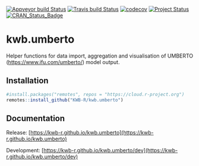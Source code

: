 [![Appveyor build Status](https://ci.appveyor.com/api/projects/status/github/KWB-R/kwb.umberto?branch=master&svg=true)](https://ci.appveyor.com/project/KWB-R/kwb-umberto/branch/master)
[![Travis build Status](https://travis-ci.org/KWB-R/kwb.umberto.svg?branch=master)](https://travis-ci.org/KWB-R/kwb.umberto)
[![codecov](https://codecov.io/github/KWB-R/kwb.umberto/branch/master/graphs/badge.svg)](https://codecov.io/github/KWB-R/kwb.umberto)
[![Project Status](https://img.shields.io/badge/lifecycle-experimental-orange.svg)](https://www.tidyverse.org/lifecycle/#experimental)
[![CRAN_Status_Badge](https://www.r-pkg.org/badges/version/kwb.umberto)]()

# kwb.umberto

Helper functions for data import, aggregation and
visualisation of UMBERTO (https://www.ifu.com/umberto/) model output.

## Installation

```r
#install.packages("remotes", repos = "https://cloud.r-project.org")
remotes::install_github("KWB-R/kwb.umberto")
```

## Documentation

Release: [https://kwb-r.github.io/kwb.umberto](https://kwb-r.github.io/kwb.umberto)

Development: [https://kwb-r.github.io/kwb.umberto/dev](https://kwb-r.github.io/kwb.umberto/dev)
